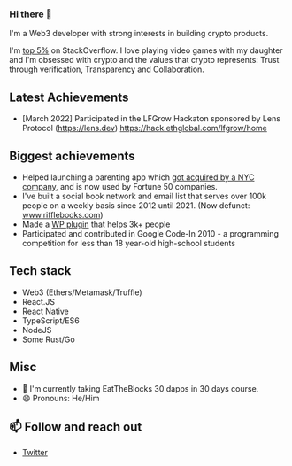 ### Hi there 👋

I'm a Web3 developer with strong interests in building crypto products.

I'm [top 5%](https://stackoverflow.com/users/221612/kenny-meyer) on StackOverflow. I love playing video games with my daughter and I'm obsessed with crypto and the values that crypto represents: Trust through verification, Transparency and Collaboration.

## Latest Achievements

- [March 2022] Participated in the LFGrow Hackaton sponsored by Lens Protocol (https://lens.dev) https://hack.ethglobal.com/lfgrow/home

## Biggest achievements

- Helped launching a parenting app which [got acquired by a NYC company](https://www.mavenclinic.com/post/maven-acquires-bright-parenting-give-parents-support-pediatrics-program-app), and is now used by Fortune 50 companies.
- I've built a social book network and email list that serves over 100k people on a weekly basis since 2012 until 2021. (Now defunct: www.rifflebooks.com)
- Made a [WP plugin](https://github.com/kennym/cf7-to-api) that helps 3k+ people
- Participated and contributed in Google Code-In 2010 - a programming competition for less than 18 year-old high-school students

## Tech stack

  - Web3 (Ethers/Metamask/Truffle)
  - React.JS
  - React Native
  - TypeScript/ES6
  - NodeJS
  - Some Rust/Go

## Misc
- 🌱 I'm currently taking EatTheBlocks 30 dapps in 30 days course.
- 😄 Pronouns: He/Him

## 📫 Follow and reach out
- [Twitter](https://twitter.com/meyerkenny)

<!--
**kennym/kennym** is a ✨ _special_ ✨ repository because its `README.md` (this file) appears on your GitHub profile.

Here are some ideas to get you started:

- 🔭 I’m currently working on ...
- 🌱 I’m currently learning ...
- 👯 I’m looking to collaborate on ...
- 🤔 I’m looking for help with ...
- 💬 Ask me about ...
- 📫 How to reach me: ...
- 😄 Pronouns: ...
- ⚡ Fun fact: ...
-->

